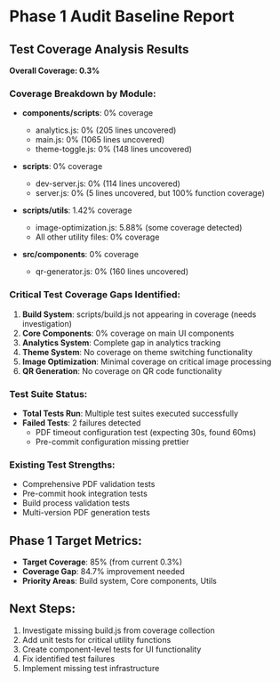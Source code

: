 # Phase 1 Audit Baseline Report

## Test Coverage Analysis Results

**Overall Coverage: 0.3%**

### Coverage Breakdown by Module:
- **components/scripts**: 0% coverage
  - analytics.js: 0% (205 lines uncovered)
  - main.js: 0% (1065 lines uncovered)
  - theme-toggle.js: 0% (148 lines uncovered)

- **scripts**: 0% coverage
  - dev-server.js: 0% (114 lines uncovered)
  - server.js: 0% (5 lines uncovered, but 100% function coverage)

- **scripts/utils**: 1.42% coverage
  - image-optimization.js: 5.88% (some coverage detected)
  - All other utility files: 0% coverage

- **src/components**: 0% coverage
  - qr-generator.js: 0% (160 lines uncovered)

### Critical Test Coverage Gaps Identified:

1. **Build System**: scripts/build.js not appearing in coverage (needs investigation)
2. **Core Components**: 0% coverage on main UI components
3. **Analytics System**: Complete gap in analytics tracking
4. **Theme System**: No coverage on theme switching functionality
5. **Image Optimization**: Minimal coverage on critical image processing
6. **QR Generation**: No coverage on QR code functionality

### Test Suite Status:
- **Total Tests Run**: Multiple test suites executed successfully
- **Failed Tests**: 2 failures detected
  - PDF timeout configuration test (expecting 30s, found 60ms)
  - Pre-commit configuration missing prettier

### Existing Test Strengths:
- Comprehensive PDF validation tests
- Pre-commit hook integration tests
- Build process validation tests
- Multi-version PDF generation tests

## Phase 1 Target Metrics:
- **Target Coverage**: 85% (from current 0.3%)
- **Coverage Gap**: 84.7% improvement needed
- **Priority Areas**: Build system, Core components, Utils

## Next Steps:
1. Investigate missing build.js from coverage collection
2. Add unit tests for critical utility functions
3. Create component-level tests for UI functionality
4. Fix identified test failures
5. Implement missing test infrastructure
